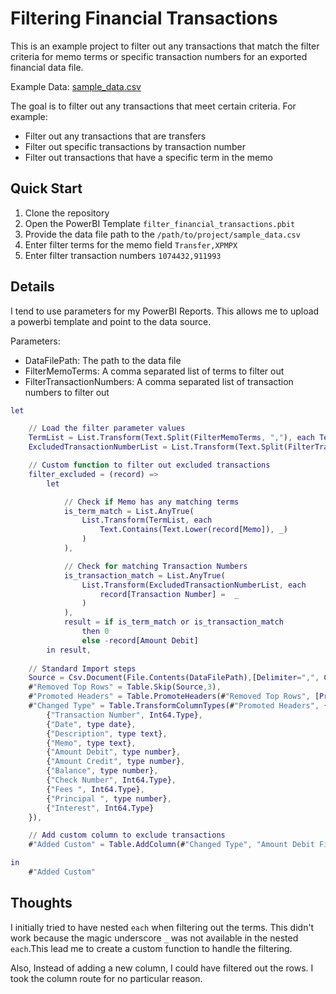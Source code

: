 # Filtering Financial Transactions

This is an example project to filter out any transactions that match the filter criteria for memo terms or specific transaction numbers for an exported financial data file.

Example Data:
[sample_data.csv](./sample_data.csv)

The goal is to filter out any transactions that meet certain criteria. For example:

* Filter out any transactions that are transfers
* Filter out specific transactions by transaction number
* Filter out transactions that have a specific term in the memo


## Quick Start

1. Clone the repository
2. Open the PowerBI Template `filter_financial_transactions.pbit`
3. Provide the data file path to the `/path/to/project/sample_data.csv`
4. Enter filter terms for the memo field `Transfer,XPMPX`
5. Enter filter transaction numbers `1074432,911993`

## Details

I tend to use parameters for my PowerBI Reports. This allows me to upload a powerbi template and point to the data source.

Parameters:
* DataFilePath: The path to the data file
* FilterMemoTerms: A comma separated list of terms to filter out
* FilterTransactionNumbers: A comma separated list of transaction numbers to filter out

```m
let

    // Load the filter parameter values
    TermList = List.Transform(Text.Split(FilterMemoTerms, ","), each Text.Lower(Text.Trim(_))), 
    ExcludedTransactionNumberList = List.Transform(Text.Split(FilterTransactionNumbers, ","), each Number.FromText((Text.Trim(_)))), 

    // Custom function to filter out excluded transactions
    filter_excluded = (record) =>
        let

            // Check if Memo has any matching terms
            is_term_match = List.AnyTrue(
                List.Transform(TermList, each 
                    Text.Contains(Text.Lower(record[Memo]), _)
                )
            ),

            // Check for matching Transaction Numbers
            is_transaction_match = List.AnyTrue(
                List.Transform(ExcludedTransactionNumberList, each 
                    record[Transaction Number] =  _
                )
            ),
            result = if is_term_match or is_transaction_match
                then 0 
                else -record[Amount Debit]
        in result,
        
    // Standard Import steps
    Source = Csv.Document(File.Contents(DataFilePath),[Delimiter=",", Columns=11, Encoding=1252, QuoteStyle=QuoteStyle.None]),
    #"Removed Top Rows" = Table.Skip(Source,3),
    #"Promoted Headers" = Table.PromoteHeaders(#"Removed Top Rows", [PromoteAllScalars=true]),
    #"Changed Type" = Table.TransformColumnTypes(#"Promoted Headers", {
        {"Transaction Number", Int64.Type}, 
        {"Date", type date}, 
        {"Description", type text}, 
        {"Memo", type text}, 
        {"Amount Debit", type number}, 
        {"Amount Credit", type number}, 
        {"Balance", type number}, 
        {"Check Number", Int64.Type}, 
        {"Fees ", Int64.Type}, 
        {"Principal ", type number}, 
        {"Interest", Int64.Type}
    }),

    // Add custom column to exclude transactions
    #"Added Custom" = Table.AddColumn(#"Changed Type", "Amount Debit Filtered", filter_excluded, Currency.Type)

in
    #"Added Custom"
```

## Thoughts

I initially tried to have nested `each` when filtering out the terms. This didn't work because the magic underscore `_` was not available in the nested `each`.This lead me to create a custom function to handle the filtering.

Also, Instead of adding a new column, I could have filtered out the rows. I took the column route for no particular reason.
